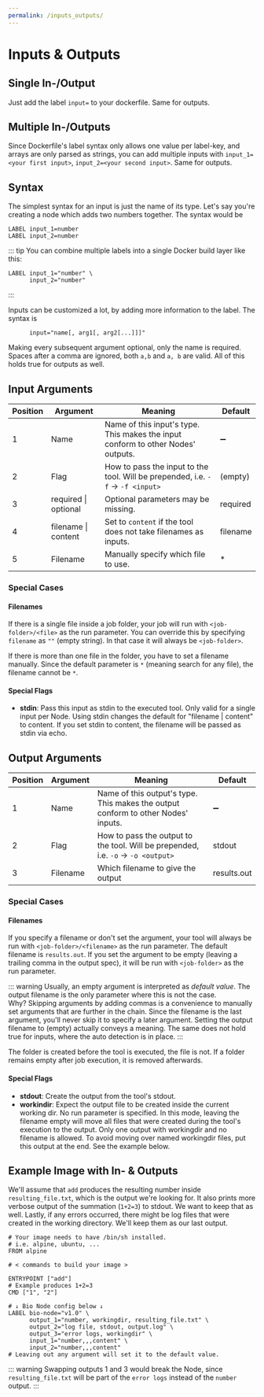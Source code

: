 ```yaml
---
permalink: /inputs_outputs/
---
```


# Inputs & Outputs

## Single In-/Output

Just add the label `input=` to your dockerfile. Same for outputs.

## Multiple In-/Outputs

Since Dockerfile's label syntax only allows one value per label-key, and arrays are only parsed as strings, you can add multiple inputs with `input_1=<your first input>`, `input_2=<your second input>`. Same for outputs.

## Syntax

The simplest syntax for an input is just the name of its type. Let's say you're creating a node which adds two numbers together. The syntax would be

```docker
LABEL input_1=number
LABEL input_2=number
```

::: tip
You can combine multiple labels into a single Docker build layer like this:

```docker
LABEL input_1="number" \
      input_2="number"
```

:::

Inputs can be customized a lot, by adding more information to the label. The syntax is

```docker
      input="name[, arg1[, arg2[...]]]"
```

Making every subsequent argument optional, only the name is required. Spaces after a comma are ignored, both `a,b` and `a, b` are valid. All of this holds true for outputs as well.

## Input Arguments

| Position | Argument             | Meaning                                                                          | Default            |
| -------- | -------------------- | -------------------------------------------------------------------------------- | ------------------ |
| 1        | Name                 | Name of this input's type. This makes the input conform to other Nodes' outputs. | :heavy_minus_sign: |
| 2        | Flag                 | How to pass the input to the tool. Will be prepended, i.e. `-f` -> `-f <input>`  | (empty)            |
| 3        | required \| optional | Optional parameters may be missing.                                              | required           |
| 4        | filename \| content  | Set to `content` if the tool does not take filenames as inputs.                  | filename           |
| 5        | Filename             | Manually specify which file to use.                                              | \*                 |

### Special Cases

#### Filenames

If there is a single file inside a job folder, your job will run with `<job-folder>/<file>` as the run parameter. You can override this by specifying `filename` as `""` (empty string). In that case it will always be `<job-folder>`.

If there is more than one file in the folder, you have to set a filename manually. Since the default parameter is `*` (meaning search for any file), the filename cannot be `*`.

#### Special Flags

-   **stdin**: Pass this input as stdin to the executed tool. Only valid for a single input per Node. Using stdin changes the default for "filename \| content" to content. If you set stdin to content, the filename will be passed as stdin via echo.

## Output Arguments

| Position | Argument | Meaning                                                                           | Default            |
| -------- | -------- | --------------------------------------------------------------------------------- | ------------------ |
| 1        | Name     | Name of this output's type. This makes the output conform to other Nodes' inputs. | :heavy_minus_sign: |
| 2        | Flag     | How to pass the output to the tool. Will be prepended, i.e. `-o` -> `-o <output>` | stdout             |
| 3        | Filename | Which filename to give the output                                                 | results.out        |

### Special Cases

#### Filenames

If you specify a filename or don't set the argument, your tool will always be run with `<job-folder>/<filename>` as the run parameter. The default filename is `results.out`.
If you set the argument to be empty (leaving a trailing comma in the output spec), it will be run with `<job-folder>` as the run parameter.

::: warning
Usually, an empty argument is interpreted as _default value_. The output filename is the only parameter where this is not the case.  
Why? Skipping arguments by adding commas is a convenience to manually set arguments that are further in the chain.
Since the filename is the last argument, you'll never skip it to specify a later argument. Setting the output filename to (empty)
actually conveys a meaning. The same does not hold true for inputs, where the auto detection is in place.
:::

The folder is created before the tool is executed, the file is not.
If a folder remains empty after job execution, it is removed afterwards.

#### Special Flags

-   **stdout**: Create the output from the tool's stdout.
-   **workindir**: Expect the output file to be created inside the current working dir. No run parameter is specified. In this mode, leaving the filename empty will move all files that were created during the tool's execution to the output. Only one output with workingdir and no filename is allowed. To avoid moving over named workingdir files, put this output at the end. See the example below.

## Example Image with In- & Outputs

We'll assume that `add` produces the resulting number inside `resulting_file.txt`, which is the output we're looking for.
It also prints more verbose output of the summation (`1+2=3`) to stdout. We want to keep that as well.
Lastly, if any errors occurred, there might be log files that were created in the working directory. We'll keep them as
our last output.

```docker
# Your image needs to have /bin/sh installed.
# i.e. alpine, ubuntu, ...
FROM alpine

# < commands to build your image >

ENTRYPOINT ["add"]
# Example produces 1+2=3
CMD ["1", "2"]

# ↓ Bio Node config below ↓
LABEL bio-node="v1.0" \
      output_1="number, workingdir, resulting_file.txt" \
      output_2="log file, stdout, output.log" \
      output_3="error logs, workingdir" \
      input_1="number,,,content" \
      input_2="number,,,content"
# Leaving out any argument will set it to the default value.
```

::: warning
Swapping outputs 1 and 3 would break the Node, since `resulting_file.txt` will be part of the `error logs` instead of the `number` output.
:::
